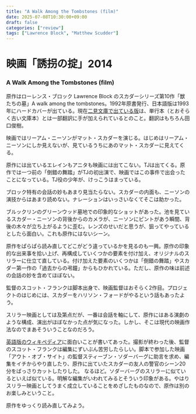 ```yaml
---
title: "A Walk Among the Tombstones (film)"
date: 2025-07-08T10:30:00+09:00
draft: false
categories: ["review"]
tags: ["Lawrence Block", "Matthew Scudder"]
---
```


# 映画「誘拐の掟」2014
### A Walk Among the Tombstones (film)

原作はローレンス・ブロック Lawrence Block のスカダーシリーズ第10作「獣たちの墓」A walk among the tombstones。1992年原書発行、日本語版は1993年にハードカバーが出ている。現在[二見文庫で出ている版](https://www.futami.co.jp/book/3661)は、単行本（とおそらく古い文庫本）とは一部翻訳に手が加えられているとのこと。翻訳はもちろん田口俊樹。

映画ではリーアム・ニーソンがマット・スカダーを演じる。はじめはリーアム・ニーソンにしか見えないが、見ているうちにあのマット・スカダーに見えてくる。

原作には出ているエレインもアニタも映画には出てこない。TJは出てくる。原作では一つ前の「倒錯の舞踏」がTJの初出演で、映画ではこの事件で出会ったことになっている。TJ役の少年が、けっこうはまっている。

ブロック特有の会話の妙もあまり見当たらない。スカダーの内面も、ニーソンの演技からはあまり読めない。ナレーションはいっさいなくてそこは助かった。

ブルックリンのグリーンウッド墓地での印象的なショットがあった。池を見ているスカダー・ニーソンの背後からのカメラが、ニーソンにピントがあう瞬間、背後の木々が立ち上がるように歪む。レンズのせいだと思うが、狙ってやっているとしたら面白い。これも原作にはないシーン。

原作をぱらぱら読み直してどこがどう違っているかを見るのも一興。原作の印象的な出来事を拾い上げ、再構成していくつかの要素を付け加え、オリジナルのスリラーに仕立て直している。付け加えた要素のいくつかは「倒錯の舞踏」やスカダー第一作の「過去からの弔鐘」からもひかれている。ただし、原作の味は前述の会話の妙を含めてほぼない。

監督のスコット・フランクは脚本出身で、映画監督はおそらく2作目。プロジェクトのはじめには、スカダーをハリソン・フォードがやるという話もあったよう。

スリラー映画としては及第点だが、一番は会話を軸にして、原作にはある演劇のような構成、演出がほぼなかった点が気になった。しかし、そこは現代の映画作法なのでまあそういうことなのだろう。

[英語版のウィキペディア](https://en.wikipedia.org/wiki/A_Walk_Among_the_Tombstones_%28film%29)に面白いことが書いてあった。撮影が終わった後、監督のスコット・フランクは編集にずいぶん苦労したらしい。脚本で参加した映画「アウト・オブ・サイト」の監督スティーブン・ソダーバーグに助言を求め、編集をイチからやり直したり、原作に出ていたスカダーの友人の警官のシーン20分をばっさりカットしたりした。
なるほど。ソダーバーグのスリラーに似ているといえば似ている。明解な編集がいわれてみるとそういう印象がある。やはりスリラー映画としてうまく成立していることをめざしたものなので、原作は別のお楽しみということ。

原作をゆっくり読み直してみよう。